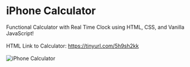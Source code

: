 # iPhone Calculator
Functional Calculator with Real Time Clock using HTML, CSS, and Vanilla JavaScript!
<br/>
<br/>
HTML Link to Calculator: https://tinyurl.com/5h9sh2kk
<br/>
<br/>
![iPhone Calculator](https://user-images.githubusercontent.com/117547583/201018016-f361e97a-c369-45af-ab72-79a784860c66.png)
